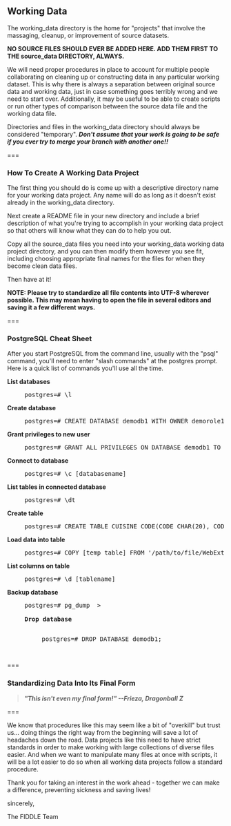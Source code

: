 ## Working Data

The working_data directory is the home for "projects" that involve the
massaging, cleanup, or improvement of source datasets.

__NO SOURCE FILES SHOULD EVER BE ADDED HERE. ADD THEM FIRST TO THE 
source_data DIRECTORY, ALWAYS.__

We will need proper procedures in place to account for multiple people
collaborating on cleaning up or constructing data in any particular working 
dataset. This is why there is always a separation between original source 
data and working data, just in case something goes terribly wrong and we 
need to start over. Additionally, it may be useful to be able to create 
scripts or run other types of comparison between the source data file and 
the working data file.

Directories and files in the working_data directory should always be
considered "temporary". __*Don't assume that your work is going to be safe
if you ever try to merge your branch with another one!!*__

===

### How To Create A Working Data Project

The first thing you should do is come up with a descriptive directory name 
for your working data project. Any name will do as long as it doesn't exist 
already in the working_data directory.

Next create a README file in your new directory and include a brief 
description of what you're trying to accomplish in your working data project 
so that others will know what they can do to help you out.

Copy all the source_data files you need into your working_data working data
project directory, and you can then modify them however you see fit, including 
choosing appropriate final names for the files for when they become clean 
data files.

Then have at it!

__NOTE: Please try to standardize all file contents into UTF-8 wherever 
possible. This may mean having to open the file in several editors and 
saving it a few different ways.__

===

### PostgreSQL Cheat Sheet

After you start PostgreSQL from the command line, usually with the "psql" 
command, you'll need to enter "slash commands" at the postgres prompt.
Here is a quick list of commands you'll use all the time.

<dl>
<dt><strong>List databases</strong></dt>
<dd><pre>postgres=# \l</pre></dd>

<dt><strong>Create database</strong></dt>
<dd><pre>postgres=# CREATE DATABASE demodb1 WITH OWNER demorole1 ENCODING 'UTF8';</pre></dd>

<dt><strong>Grant privileges to new user</strong></dt>
<dd><pre>postgres=# GRANT ALL PRIVILEGES ON DATABASE demodb1 TO demorole1;</pre></dd>

<dt><strong>Connect to database</strong></dt>
<dd><pre>postgres=# \c [databasename]</pre></dd>

<dt><strong>List tables in connected database</strong></dt>
<dd><pre>postgres=# \dt</pre></dd>

<dt><strong>Create table</strong></dt>
<dd><pre>postgres=# CREATE TABLE CUISINE_CODE(CODE CHAR(20), CODEDESC VARCHAR(200));</pre></dd>

<dt><strong>Load data into table</strong></dt>
<dd><pre>postgres=# COPY [temp_table] FROM '/path/to/file/WebExtract.txt' DELIMITER ',' CSV;</pre></dd>

<dt><strong>List columns on table</strong></dt>
<dd><pre>postgres=# \d [tablename]</pre></dd>

<dt><strong>Backup database</strong></dt>
<dd><pre>postgres=# pg_dump <databasename> > <outfile> 

<dt><strong>Drop database</strong></dt>
<dd><pre>postgres=# DROP DATABASE demodb1;</pre></dd>
</dl>

===

### Standardizing Data Into Its Final Form

> __*"This isn't even my final form!" --Frieza, Dragonball Z*__

===

We know that procedures like this may seem like a bit of "overkill" but trust 
us... doing things the right way from the beginning will save a lot of 
headaches down the road. Data projects like this need to have strict 
standards in order to make working with large collections of diverse files 
easier. And when we want to manipulate many files at once with scripts, it 
will be a lot easier to do so when all working data projects follow a standard 
procedure.

Thank you for taking an interest in the work ahead - together we can make
a difference, preventing sickness and saving lives!
  
sincerely,

The FIDDLE Team
